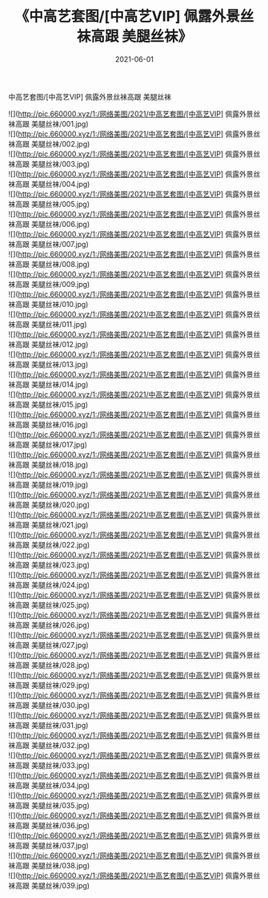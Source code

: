 ﻿---
layout: post
title:  《中高艺套图/[中高艺VIP] 佩露外景丝袜高跟 美腿丝袜》
date:   2021-06-01
img: http://pic.660000.xyz/1:/网络美图/2021/中高艺套图/[中高艺VIP] 佩露外景丝袜高跟 美腿丝袜/000.jpg
categories: [美女, 清纯, 唯美]
---

中高艺套图/[中高艺VIP] 佩露外景丝袜高跟 美腿丝袜

 ![](http://pic.660000.xyz/1:/网络美图/2021/中高艺套图/[中高艺VIP] 佩露外景丝袜高跟 美腿丝袜/001.jpg) <br>![](http://pic.660000.xyz/1:/网络美图/2021/中高艺套图/[中高艺VIP] 佩露外景丝袜高跟 美腿丝袜/002.jpg) <br>![](http://pic.660000.xyz/1:/网络美图/2021/中高艺套图/[中高艺VIP] 佩露外景丝袜高跟 美腿丝袜/003.jpg) <br>![](http://pic.660000.xyz/1:/网络美图/2021/中高艺套图/[中高艺VIP] 佩露外景丝袜高跟 美腿丝袜/004.jpg) <br>![](http://pic.660000.xyz/1:/网络美图/2021/中高艺套图/[中高艺VIP] 佩露外景丝袜高跟 美腿丝袜/005.jpg) <br>![](http://pic.660000.xyz/1:/网络美图/2021/中高艺套图/[中高艺VIP] 佩露外景丝袜高跟 美腿丝袜/006.jpg) <br>![](http://pic.660000.xyz/1:/网络美图/2021/中高艺套图/[中高艺VIP] 佩露外景丝袜高跟 美腿丝袜/007.jpg) <br>![](http://pic.660000.xyz/1:/网络美图/2021/中高艺套图/[中高艺VIP] 佩露外景丝袜高跟 美腿丝袜/008.jpg) <br>![](http://pic.660000.xyz/1:/网络美图/2021/中高艺套图/[中高艺VIP] 佩露外景丝袜高跟 美腿丝袜/009.jpg) <br>![](http://pic.660000.xyz/1:/网络美图/2021/中高艺套图/[中高艺VIP] 佩露外景丝袜高跟 美腿丝袜/010.jpg) <br>![](http://pic.660000.xyz/1:/网络美图/2021/中高艺套图/[中高艺VIP] 佩露外景丝袜高跟 美腿丝袜/011.jpg) <br>![](http://pic.660000.xyz/1:/网络美图/2021/中高艺套图/[中高艺VIP] 佩露外景丝袜高跟 美腿丝袜/012.jpg) <br>![](http://pic.660000.xyz/1:/网络美图/2021/中高艺套图/[中高艺VIP] 佩露外景丝袜高跟 美腿丝袜/013.jpg) <br>![](http://pic.660000.xyz/1:/网络美图/2021/中高艺套图/[中高艺VIP] 佩露外景丝袜高跟 美腿丝袜/014.jpg) <br>![](http://pic.660000.xyz/1:/网络美图/2021/中高艺套图/[中高艺VIP] 佩露外景丝袜高跟 美腿丝袜/015.jpg) <br>![](http://pic.660000.xyz/1:/网络美图/2021/中高艺套图/[中高艺VIP] 佩露外景丝袜高跟 美腿丝袜/016.jpg) <br>![](http://pic.660000.xyz/1:/网络美图/2021/中高艺套图/[中高艺VIP] 佩露外景丝袜高跟 美腿丝袜/017.jpg) <br>![](http://pic.660000.xyz/1:/网络美图/2021/中高艺套图/[中高艺VIP] 佩露外景丝袜高跟 美腿丝袜/018.jpg) <br>![](http://pic.660000.xyz/1:/网络美图/2021/中高艺套图/[中高艺VIP] 佩露外景丝袜高跟 美腿丝袜/019.jpg) <br>![](http://pic.660000.xyz/1:/网络美图/2021/中高艺套图/[中高艺VIP] 佩露外景丝袜高跟 美腿丝袜/020.jpg) <br>![](http://pic.660000.xyz/1:/网络美图/2021/中高艺套图/[中高艺VIP] 佩露外景丝袜高跟 美腿丝袜/021.jpg) <br>![](http://pic.660000.xyz/1:/网络美图/2021/中高艺套图/[中高艺VIP] 佩露外景丝袜高跟 美腿丝袜/022.jpg) <br>![](http://pic.660000.xyz/1:/网络美图/2021/中高艺套图/[中高艺VIP] 佩露外景丝袜高跟 美腿丝袜/023.jpg) <br>![](http://pic.660000.xyz/1:/网络美图/2021/中高艺套图/[中高艺VIP] 佩露外景丝袜高跟 美腿丝袜/024.jpg) <br>![](http://pic.660000.xyz/1:/网络美图/2021/中高艺套图/[中高艺VIP] 佩露外景丝袜高跟 美腿丝袜/025.jpg) <br>![](http://pic.660000.xyz/1:/网络美图/2021/中高艺套图/[中高艺VIP] 佩露外景丝袜高跟 美腿丝袜/026.jpg) <br>![](http://pic.660000.xyz/1:/网络美图/2021/中高艺套图/[中高艺VIP] 佩露外景丝袜高跟 美腿丝袜/027.jpg) <br>![](http://pic.660000.xyz/1:/网络美图/2021/中高艺套图/[中高艺VIP] 佩露外景丝袜高跟 美腿丝袜/028.jpg) <br>![](http://pic.660000.xyz/1:/网络美图/2021/中高艺套图/[中高艺VIP] 佩露外景丝袜高跟 美腿丝袜/029.jpg) <br>![](http://pic.660000.xyz/1:/网络美图/2021/中高艺套图/[中高艺VIP] 佩露外景丝袜高跟 美腿丝袜/030.jpg) <br>![](http://pic.660000.xyz/1:/网络美图/2021/中高艺套图/[中高艺VIP] 佩露外景丝袜高跟 美腿丝袜/031.jpg) <br>![](http://pic.660000.xyz/1:/网络美图/2021/中高艺套图/[中高艺VIP] 佩露外景丝袜高跟 美腿丝袜/032.jpg) <br>![](http://pic.660000.xyz/1:/网络美图/2021/中高艺套图/[中高艺VIP] 佩露外景丝袜高跟 美腿丝袜/033.jpg) <br>![](http://pic.660000.xyz/1:/网络美图/2021/中高艺套图/[中高艺VIP] 佩露外景丝袜高跟 美腿丝袜/034.jpg) <br>![](http://pic.660000.xyz/1:/网络美图/2021/中高艺套图/[中高艺VIP] 佩露外景丝袜高跟 美腿丝袜/035.jpg) <br>![](http://pic.660000.xyz/1:/网络美图/2021/中高艺套图/[中高艺VIP] 佩露外景丝袜高跟 美腿丝袜/036.jpg) <br>![](http://pic.660000.xyz/1:/网络美图/2021/中高艺套图/[中高艺VIP] 佩露外景丝袜高跟 美腿丝袜/037.jpg) <br>![](http://pic.660000.xyz/1:/网络美图/2021/中高艺套图/[中高艺VIP] 佩露外景丝袜高跟 美腿丝袜/038.jpg) <br>![](http://pic.660000.xyz/1:/网络美图/2021/中高艺套图/[中高艺VIP] 佩露外景丝袜高跟 美腿丝袜/039.jpg) <br>